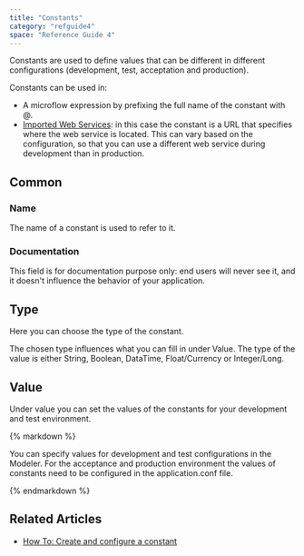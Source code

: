 ```yaml
---
title: "Constants"
category: "refguide4"
space: "Reference Guide 4"
---
```

Constants are used to define values that can be different in different configurations (development, test, acceptation and production).

Constants can be used in:

*   A microflow expression by prefixing the full name of the constant with @.
*   [Imported Web Services](imported-web-services): in this case the constant is a URL that specifies where the web service is located. This can vary based on the configuration, so that you can use a different web service during development than in production.

## Common

### Name

The name of a constant is used to refer to it.

### Documentation

This field is for documentation purpose only: end users will never see it, and it doesn't influence the behavior of your application.

## Type

Here you can choose the type of the constant.

The chosen type influences what you can fill in under Value. The type of the value is either String, Boolean, DataTime, Float/Currency or Integer/Long.

## Value

Under value you can set the values of the constants for your development and test environment.

<div class="alert alert-info">{% markdown %}

You can specify values for development and test configurations in the Modeler. For the acceptance and production environment the values of constants need to be configured in the application.conf file.

{% endmarkdown %}</div>

## Related Articles

*   [How To: Create and configure a constant](https://world.mendix.com/display/howto25/Create+and+configure+a+constant)